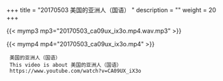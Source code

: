 +++
title = "20170503  美国的亚洲人（国语） "
description = ""
weight = 20
+++

{{< mymp3 mp3="20170503_ca09ux_ix3o.mp4.wav.mp3" >}}

{{< mymp4 mp4="20170503_ca09ux_ix3o.mp4" >}}

     美国的亚洲人（国语） 
     This video is about 美国的亚洲人（国语） 
     https://www.youtube.com/watch?v=CA09UX_iX3o 

